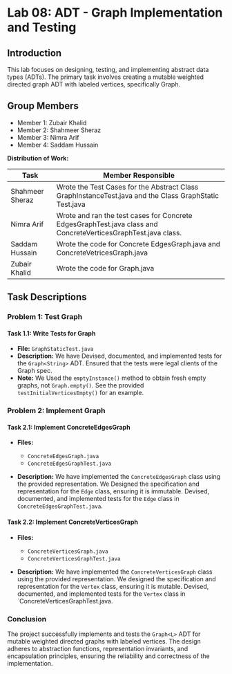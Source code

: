 
# Lab 08: ADT - Graph Implementation and Testing

## Introduction

This lab focuses on designing, testing, and implementing abstract data types (ADTs). The primary task involves creating a mutable weighted directed graph ADT with labeled vertices, specifically Graph<String>.

## Group Members

- Member 1: Zubair Khalid
- Member 2: Shahmeer Sheraz
- Member 3: Nimra Arif
- Member 4: Saddam Hussain

**Distribution of Work:**

| Task                         | Member Responsible  |
| ---------------------------- | ------------------- |
| Shahmeer Sheraz              | Wrote the Test Cases for the Abstract Class GraphInstanceTest.java and the Class GraphStatic Test.java |
| Nimra Arif                   | Wrote and ran the test cases for Concrete EdgesGraphTest.java class and ConcreteVerticesGraphTest.java class.   |
| Saddam Hussain               | Wrote the code for Concrete EdgesGraph.java and ConcreteVetricesGraph.java    |
| Zubair Khalid                | Wrote the code for Graph.java   |


## Task Descriptions

### Problem 1: Test Graph<String>

#### Task 1.1: Write Tests for Graph<String>

- **File:** `GraphStaticTest.java`
- **Description:** We have Devised, documented, and implemented tests for the `Graph<String>` ADT. Ensured that the tests were legal clients of the Graph spec.
- **Note:** We Used the `emptyInstance()` method to obtain fresh empty graphs, not `Graph.empty()`. See the provided `testInitialVerticesEmpty()` for an example.

### Problem 2: Implement Graph<String>

#### Task 2.1: Implement ConcreteEdgesGraph

- **Files:** 
  - `ConcreteEdgesGraph.java`
  - `ConcreteEdgesGraphTest.java`

- **Description:** We have implemented the `ConcreteEdgesGraph` class using the provided representation. We Designed the specification and representation for the `Edge` class, ensuring it is immutable. Devised, documented, and implemented tests for the `Edge` class in `ConcreteEdgesGraphTest.java`.

#### Task 2.2: Implement ConcreteVerticesGraph

- **Files:** 
  - `ConcreteVerticesGraph.java`
  - `ConcreteVerticesGraphTest.java`
 
- **Description:** We have implemented the `ConcreteVerticesGraph` class using the provided representation. We designed the specification and representation for the `Vertex` class, ensuring it is mutable. Devised, documented, and implemented tests for the `Vertex` class in `ConcreteVerticesGraphTest.java.


### Conclusion

The project successfully implements and tests the `Graph<L>` ADT for mutable weighted directed graphs with labeled vertices. The design adheres to abstraction functions, representation invariants, and encapsulation principles, ensuring the reliability and correctness of the implementation.









